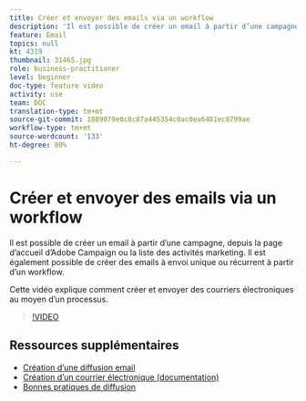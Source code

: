 ```yaml
---
title: Créer et envoyer des emails via un workflow
description: 'Il est possible de créer un email à partir d’une campagne, depuis la page d’accueil d’Adobe Campaign ou la liste des activités marketing. Il est également possible de créer des emails à envoi unique ou récurrent à partir d’un workflow. Cette vidéo explique comment créer une diffusion d’email depuis la page d’accueil. '
feature: Email
topics: null
kt: 4319
thumbnail: 31465.jpg
role: business-practitioner
level: beginner
doc-type: feature video
activity: use
team: DOC
translation-type: tm+mt
source-git-commit: 1889079e0c8c87a445354c0ac0ea6481ec8799ae
workflow-type: tm+mt
source-wordcount: '133'
ht-degree: 80%

---
```



# Créer et envoyer des emails via un workflow

Il est possible de créer un email à partir d’une campagne, depuis la page d’accueil d’Adobe Campaign ou la liste des activités marketing. Il est également possible de créer des emails à envoi unique ou récurrent à partir d’un workflow.

Cette vidéo explique comment créer et envoyer des courriers électroniques au moyen d’un processus.

>[!VIDEO](https://video.tv.adobe.com/v/31465?quality=12)

## Ressources supplémentaires

* [Création d’une diffusion email](/help/communication-channels/email/create-email-from-homepage.md)
* [Création d’un courrier électronique (documentation)](https://docs.adobe.com/content/help/en/campaign-standard/using/communication-channels/email-messages/creating-an-email.html)
* [Bonnes pratiques de diffusion](https://docs.campaign.adobe.com/doc/standard/getting_started/fr/ACS_DeliveryBestPractices.html)
